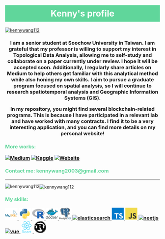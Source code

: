 <h1 align="center" style="background-color: #60d69b; color: white; padding: 10px;">Kenny's profile</h1>


<p align="left"> <a href="https://github.com/ryo-ma/github-profile-trophy"><img src="https://github-profile-trophy.vercel.app/?username=kennywang112&title=MultiLanguage,Commits,Repositories,Commits,Experience&theme=onestar" alt="kennywang112" /></a></p>


<h3 align="center">
I am a senior student at Soochow University in Taiwan. I am grateful that my professor is willing to support my interest in Topological Data Analysis, allowing me to self-study and collaborate on a paper currently under review. I hope it will be accepted soon. Additionally, I regularly share articles on Medium to help others get familiar with this analytical method while also honing my own skills. I aim to pursue a graduate program focused on spatial analysis, so I will continue to research spatiotemporal analysis and Geographic Information Systems (GIS).</p>
In my repository, you might find several blockchain-related programs. This is because I have participated in a relevant lab and have worked with many contracts. I find it to be a very interesting application, and you can find more details on my personal website!
</h3>


<h3 align="left" style="color:#60d69b;">More works:</p>
<a href="https://medium.com/@kennywang2003" target="_blank">
  <img src="https://cdn.jsdelivr.net/npm/simple-icons@v4/icons/medium.svg" alt="Medium" height="30" width="40" /></a>
<a href="https://www.kaggle.com/kennyssss" target="_blank">
  <img src="https://cdn.jsdelivr.net/npm/simple-icons@v4/icons/kaggle.svg" alt="Kaggle" height="30" width="40" /></a>
<a href="https://kennywang112.github.io/Profile/" target="_blank">
  <img src="https://cdn.jsdelivr.net/npm/simple-icons@v4/icons/internetexplorer.svg" alt="Website" height="30" width="40" /></a>
</h1>
<h3 align="left" style="color:#60d69b;">Contact me: kennywang2003@gmail.com</h3>

<hr>

<p><img align="center" src="https://github-readme-streak-stats.herokuapp.com/?user=kennywang112" alt="kennywang112" />
<img align="left" src="https://github-readme-stats.vercel.app/api/top-langs?username=kennywang112&show_icons=true&locale=en&layout=compact" alt="kennywang112" /></p>

<h3 align="left" style="color:#60d69b;">My skills:</p>
    <a href="https://www.mysql.com/" target="_blank" rel="noreferrer"> <img src="https://raw.githubusercontent.com/devicons/devicon/master/icons/mysql/mysql-original-wordmark.svg" alt="mysql" width="40" height="40"/> </a> 
    <a href="https://www.python.org" target="_blank" rel="noreferrer"> <img src="https://raw.githubusercontent.com/devicons/devicon/master/icons/python/python-original.svg" alt="python" width="40" height="40"/> </a>
    <a href="https://posit.co/download/rstudio-desktop/" target="_blank" rel="noreferrer"> <img src="https://raw.githubusercontent.com/devicons/devicon/master/icons/r/r-original.svg" alt="python" width="40" height="40"/> </a>
    <a href="https://www.docker.com/" target="_blank" rel="noreferrer"> <img src="https://raw.githubusercontent.com/devicons/devicon/master/icons/docker/docker-original-wordmark.svg" alt="docker" width="40" height="40"/> </a>
    <a href="https://www.postgresql.org" target="_blank" rel="noreferrer"> <img src="https://raw.githubusercontent.com/devicons/devicon/master/icons/postgresql/postgresql-original-wordmark.svg" alt="postgresql" width="40" height="40"/> </a> 
    <a href="https://www.elastic.co" target="_blank" rel="noreferrer"> <img src="https://www.vectorlogo.zone/logos/elastic/elastic-icon.svg" alt="elasticsearch" width="40" height="40"/> </a>
    <a href="https://www.typescriptlang.org/" target="_blank" rel="noreferrer"> <img src="https://raw.githubusercontent.com/devicons/devicon/master/icons/typescript/typescript-original.svg" alt="typescript" width="40" height="40"/> </a> 
    <a href="https://developer.mozilla.org/en-US/docs/Web/JavaScript" target="_blank" rel="noreferrer"> <img src="https://raw.githubusercontent.com/devicons/devicon/master/icons/javascript/javascript-original.svg" alt="javascript" width="40" height="40"/> </a> 
    <a href="https://nextjs.org/" target="_blank" rel="noreferrer"> <img src="https://cdn.worldvectorlogo.com/logos/nextjs-2.svg" alt="nextjs" width="40" height="40"/> </a>
    <a href="https://vue.com/en/" target="_blank" rel="noreferrer"> <img src="https://bestofjs.org/logos/vue.svg" alt="vue" width="40" height="40"/> </a>
    <a href="https://reactjs.org/" target="_blank" rel="noreferrer"> <img src="https://raw.githubusercontent.com/devicons/devicon/master/icons/react/react-original-wordmark.svg" alt="react" width="40" height="40"/> </a>
    <a href="https://www.rust-lang.org/" target="_blank" rel="noreferrer"> <img src="https://raw.githubusercontent.com/devicons/devicon/master/icons/rust/rust-original.svg" alt="react" width="40" height="40"/> </a>
</h3>